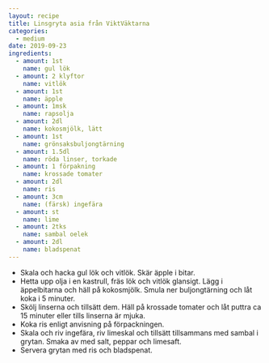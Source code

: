 ```yaml
---
layout: recipe
title: Linsgryta asia från ViktVäktarna
categories:
  - medium
date: 2019-09-23
ingredients:
  - amount: 1st
    name: gul lök
  - amount: 2 klyftor
    name: vitlök
  - amount: 1st
    name: äpple
  - amount: 1msk
    name: rapsolja
  - amount: 2dl
    name: kokosmjölk, lätt
  - amount: 1st
    name: grönsaksbuljongtärning
  - amount: 1.5dl
    name: röda linser, torkade
  - amount: 1 förpakning
    name: krossade tomater
  - amount: 2dl
    name: ris
  - amount: 3cm
    name: (färsk) ingefära
  - amount: st
    name: lime
  - amount: 2tks
    name: sambal oelek
  - amount: 2dl
    name: bladspenat
---
```


- Skala och hacka gul lök och vitlök. Skär äpple i bitar.
- Hetta upp olja i en kastrull, fräs lök och vitlök glansigt. Lägg i äppelbitarna och häll på kokosmjölk. Smula ner buljongtärning och låt koka i 5 minuter.
- Skölj linserna och tillsätt dem. Häll på krossade tomater och låt puttra ca 15 minuter eller tills linserna är mjuka.
- Koka ris enligt anvisning på förpackningen.
- Skala och riv ingefära, riv limeskal och tillsätt tillsammans med sambal i grytan. Smaka av med salt, peppar och limesaft.
- Servera grytan med ris och bladspenat.
